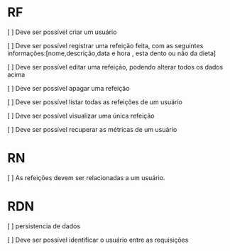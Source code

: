 # RF
[ ] Deve ser possível criar um usuário

[ ] Deve ser possível registrar uma refeição feita, com as seguintes informações:[nome,descrição,data e hora , esta dento ou não da dieta]

[ ] Deve ser possível editar uma refeição, podendo alterar todos os dados acima

[ ] Deve ser possível apagar uma refeição

[ ] Deve ser possível listar todas as refeições de um usuário

[ ] Deve ser possível visualizar uma única refeição

[ ] Deve ser possível recuperar as métricas de um usuário

# RN
[ ] As refeições devem ser relacionadas a um usuário.


# RDN
[ ] persistencia de dados

[ ] Deve ser possível identificar o usuário entre as requisições
